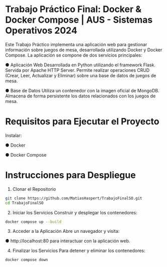 # Trabajo Práctico Final: Docker & Docker Compose | AUS - Sistemas Operativos 2024
Este Trabajo Práctico implementa una aplicación web para gestionar información sobre juegos de mesa, desarrollada utilizando Docker y Docker Compose. La aplicación se compone de dos servicios principales:

● Aplicación Web
Desarrollada en Python utilizando el framework Flask.
Servida por Apache HTTP Server.
Permite realizar operaciones CRUD (Crear, Leer, Actualizar y Eliminar) sobre una base de datos de juegos de mesa.

● Base de Datos
Utiliza un contenedor con la imagen oficial de MongoDB.
Almacena de forma persistente los datos relacionados con los juegos de mesa.

# Requisitos para Ejecutar el Proyecto
Instalar:

● Docker

● Docker Compose

# Instrucciones para Despliegue
1. Clonar el Repositorio

```bash
git clone https://github.com/MatiasHaspert/TrabajoFinalSO.git
cd TrabajoFinalSO
```
2. Iniciar los Servicios
Construir y desplegar los contenedores:

```bash
docker compose up --build
```
3. Acceder a la Aplicación
Abre un navegador y visita:

● http://localhost:80 para interactuar con la aplicación web.

4. Finalizar los Servicios
Para detener y eliminar los contenedores:
```bash
docker compose down
```
